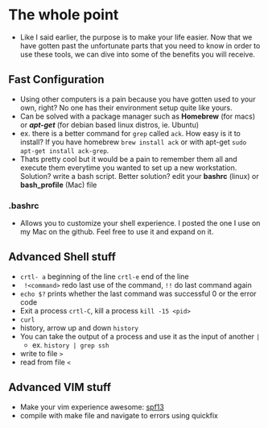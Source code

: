 # The whole point

* Like I said earlier, the purpose is to make your life easier. Now that we have gotten past the unfortunate parts that you need to know in order to use these tools, we can dive into some of the benefits you will receive. 

## Fast Configuration

* Using other computers is a pain because you have gotten used to your own, right? No one has their environment setup quite like yours. 
* Can be solved with a package manager such as __Homebrew__ (for macs) or ___apt-get___ (for debian based linux distros, ie. Ubuntu)
* ex. there is a better command for ``` grep ``` called ``` ack ```. How easy is it to install? If you have homebrew ``` brew install ack ``` or with apt-get ``` sudo apt-get install ack-grep ```. 
* Thats pretty cool but it would be a pain to remember them all and execute them everytime you wanted to set up a new workstation. Solution? write a bash script. Better solution? edit your __bashrc__ (linux) or __bash_profile__ (Mac) file

### .bashrc

* Allows you to customize your shell experience. I posted the one I use on my Mac on the github. Feel free to use it and expand on it.


## Advanced Shell stuff

* ``` crtl- a ``` beginning of the line ``` crtl-e ``` end of the line
* ``` !<command>``` redo last use of the command, ``` !! ``` do last command again
* ``` echo $? ``` prints whether the last command was successful 0 or the error code
* Exit a process ``` crtl-C ```, kill a process ``` kill -15 <pid> ```
* ``` curl ```
* history, arrow up and down ``` history ```
* You can take the output of a process and use it as the input of another ``` | ```
  * ex. ``` history | grep ssh ``` 
* write to file ``` > ```
* read from file ``` < ```

## Advanced VIM stuff

* Make your vim experience awesome: [spf13](https://github.com/spf13/spf13-vim)
* compile with make file and navigate to errors using quickfix

